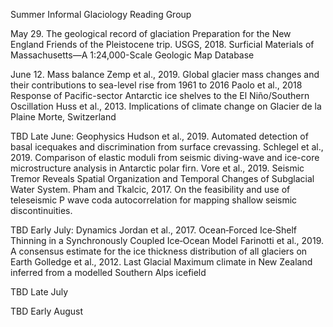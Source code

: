 Summer Informal Glaciology Reading Group 

May 29.  The geological record of glaciation
Preparation for the New England Friends of the Pleistocene trip.
USGS, 2018.   Surficial Materials of Massachusetts—A 1:24,000-Scale Geologic Map Database

June 12.  Mass balance
Zemp et al., 2019. Global glacier mass changes and their contributions to sea-level rise from 1961 to 2016
Paolo et al., 2018 Response of Pacific-sector Antarctic ice shelves to the El Niño/Southern Oscillation
Huss et al., 2013. Implications of climate change on Glacier de la Plaine Morte, Switzerland

TBD Late June:  Geophysics
Hudson et al., 2019. Automated detection of basal icequakes and discrimination from surface crevassing.
Schlegel et al., 2019.  Comparison of elastic moduli from seismic diving-wave and ice-core microstructure analysis in Antarctic polar firn.
Vore et al., 2019. Seismic Tremor Reveals Spatial Organization and Temporal Changes of Subglacial Water System.
Pham and Tkalcic, 2017. On the feasibility and use of teleseismic P wave coda autocorrelation for mapping shallow seismic discontinuities.

TBD Early July: Dynamics
Jordan et al., 2017.  Ocean‐Forced Ice‐Shelf Thinning in a Synchronously Coupled Ice‐Ocean Model
Farinotti et al., 2019. A consensus estimate for the ice thickness distribution of all glaciers on Earth
Golledge et al., 2012. Last Glacial Maximum climate in New Zealand inferred from a modelled Southern Alps icefield

TBD Late July

TBD Early August
